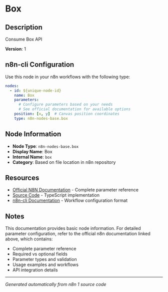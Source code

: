 # Box

## Description

Consume Box API

**Version**: 1

## n8n-cli Configuration

Use this node in your n8n workflows with the following type:

```yaml
nodes:
  - id: ${unique-node-id}
    name: Box
    parameters:
      # Configure parameters based on your needs
      # See official documentation for available options
    position: [x, y]  # Canvas position coordinates
    type: n8n-nodes-base.box
```

## Node Information

- **Node Type**: `n8n-nodes-base.box`
- **Display Name**: Box
- **Internal Name**: `box`
- **Category**: Based on file location in n8n repository

## Resources

- [Official N8N Documentation](https://docs.n8n.io/integrations/builtin/app-nodes/n8n-nodes-base.box/) - Complete parameter reference
- [Source Code](https://github.com/n8n-io/n8n/blob/master/packages/nodes-base/nodes/Box/Box.node.ts) - TypeScript implementation
- [n8n-cli Documentation](https://github.com/edenreich/n8n-cli) - Workflow configuration format

## Notes

This documentation provides basic node information. For detailed parameter configuration, 
refer to the official n8n documentation linked above, which contains:

- Complete parameter reference
- Required vs optional fields
- Parameter types and validation
- Usage examples and workflows
- API integration details

---
*Generated automatically from n8n 1 source code*
